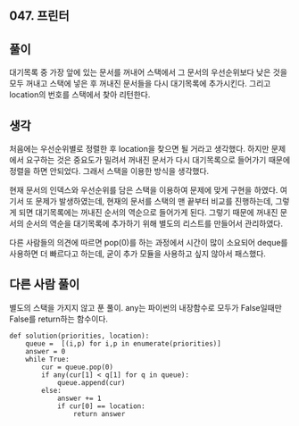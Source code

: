 ## 047. 프린터

## 풀이

대기목록 중 가장 앞에 있는 문서를 꺼내어 스택에서 그 문서의 우선순위보다 낮은 것을 모두 꺼내고 스택에 넣은 후 꺼내진 문서들을 다시 대기목록에 추가시킨다.
그리고 location의 번호를 스택에서 찾아 리턴한다.

## 생각

처음에는 우선순위별로 정렬한 후 location을 찾으면 될 거라고 생각했다.
하지만 문제에서 요구하는 것은 중요도가 밀려서 꺼내진 문서가 다시 대기목록으로 들어가기 때문에 정렬을 하면 안되었다.
그래서 스택을 이용한 방식을 생각했다.

현재 문서의 인덱스와 우선순위를 담은 스택을 이용하여 문제에 맞게 구현을 하였다.
여기서 또 문제가 발생하였는데, 현재의 문서를 스택의 맨 끝부터 비교를 진행하는데, 그렇게 되면 대기목록에는 꺼내진 순서의 역순으로 들어가게 된다.
그렇기 때문에 꺼내진 문서의 순서의 역순을 대기목록에 추가하기 위해 별도의 리스트를 만들어서 관리하였다.

다른 사람들의 의견에 따르면 pop(0)를 하는 과정에서 시간이 많이 소요되어 deque를 사용하면 더 빠르다고 하는데, 굳이 추가 모듈을 사용하고 싶지 않아서 패스했다.

## 다른 사람 풀이
별도의 스택을 가지지 않고 푼 풀이.
any는 파이썬의 내장함수로 모두가 False일때만 False를 return하는 함수이다.

```
def solution(priorities, location):
    queue =  [(i,p) for i,p in enumerate(priorities)]
    answer = 0
    while True:
        cur = queue.pop(0)
        if any(cur[1] < q[1] for q in queue):
            queue.append(cur)
        else:
            answer += 1
            if cur[0] == location:
                return answer

```
